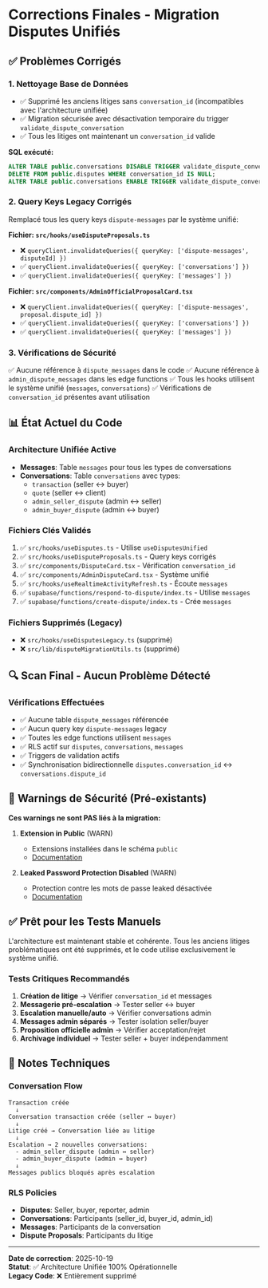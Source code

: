 # Corrections Finales - Migration Disputes Unifiés

## ✅ Problèmes Corrigés

### 1. **Nettoyage Base de Données**
- ✅ Supprimé les anciens litiges sans `conversation_id` (incompatibles avec l'architecture unifiée)
- ✅ Migration sécurisée avec désactivation temporaire du trigger `validate_dispute_conversation`
- ✅ Tous les litiges ont maintenant un `conversation_id` valide

**SQL exécuté:**
```sql
ALTER TABLE public.conversations DISABLE TRIGGER validate_dispute_conversation_trigger;
DELETE FROM public.disputes WHERE conversation_id IS NULL;
ALTER TABLE public.conversations ENABLE TRIGGER validate_dispute_conversation_trigger;
```

### 2. **Query Keys Legacy Corrigés**
Remplacé tous les query keys `dispute-messages` par le système unifié:

**Fichier: `src/hooks/useDisputeProposals.ts`**
- ❌ `queryClient.invalidateQueries({ queryKey: ['dispute-messages', disputeId] })`
- ✅ `queryClient.invalidateQueries({ queryKey: ['conversations'] })`
- ✅ `queryClient.invalidateQueries({ queryKey: ['messages'] })`

**Fichier: `src/components/AdminOfficialProposalCard.tsx`**
- ❌ `queryClient.invalidateQueries({ queryKey: ['dispute-messages', proposal.dispute_id] })`
- ✅ `queryClient.invalidateQueries({ queryKey: ['conversations'] })`
- ✅ `queryClient.invalidateQueries({ queryKey: ['messages'] })`

### 3. **Vérifications de Sécurité**
✅ Aucune référence à `dispute_messages` dans le code
✅ Aucune référence à `admin_dispute_messages` dans les edge functions
✅ Tous les hooks utilisent le système unifié (`messages`, `conversations`)
✅ Vérifications de `conversation_id` présentes avant utilisation

## 📊 État Actuel du Code

### Architecture Unifiée Active
- **Messages**: Table `messages` pour tous les types de conversations
- **Conversations**: Table `conversations` avec types:
  - `transaction` (seller ↔ buyer)
  - `quote` (seller ↔ client)
  - `admin_seller_dispute` (admin ↔ seller)
  - `admin_buyer_dispute` (admin ↔ buyer)

### Fichiers Clés Validés
1. ✅ `src/hooks/useDisputes.ts` - Utilise `useDisputesUnified`
2. ✅ `src/hooks/useDisputeProposals.ts` - Query keys corrigés
3. ✅ `src/components/DisputeCard.tsx` - Vérification `conversation_id`
4. ✅ `src/components/AdminDisputeCard.tsx` - Système unifié
5. ✅ `src/hooks/useRealtimeActivityRefresh.ts` - Écoute `messages`
6. ✅ `supabase/functions/respond-to-dispute/index.ts` - Utilise `messages`
7. ✅ `supabase/functions/create-dispute/index.ts` - Crée `messages`

### Fichiers Supprimés (Legacy)
- ❌ `src/hooks/useDisputesLegacy.ts` (supprimé)
- ❌ `src/lib/disputeMigrationUtils.ts` (supprimé)

## 🔍 Scan Final - Aucun Problème Détecté

### Vérifications Effectuées
- ✅ Aucune table `dispute_messages` référencée
- ✅ Aucun query key `dispute-messages` legacy
- ✅ Toutes les edge functions utilisent `messages`
- ✅ RLS actif sur `disputes`, `conversations`, `messages`
- ✅ Triggers de validation actifs
- ✅ Synchronisation bidirectionnelle `disputes.conversation_id` ↔ `conversations.dispute_id`

## 🚨 Warnings de Sécurité (Pré-existants)

**Ces warnings ne sont PAS liés à la migration:**

1. **Extension in Public** (WARN)
   - Extensions installées dans le schéma `public`
   - [Documentation](https://supabase.com/docs/guides/database/database-linter?lint=0014_extension_in_public)

2. **Leaked Password Protection Disabled** (WARN)
   - Protection contre les mots de passe leaked désactivée
   - [Documentation](https://supabase.com/docs/guides/auth/password-security#password-strength-and-leaked-password-protection)

## ✅ Prêt pour les Tests Manuels

L'architecture est maintenant stable et cohérente. Tous les anciens litiges problématiques ont été supprimés, et le code utilise exclusivement le système unifié.

### Tests Critiques Recommandés
1. **Création de litige** → Vérifier `conversation_id` et messages
2. **Messagerie pré-escalation** → Tester seller ↔ buyer
3. **Escalation manuelle/auto** → Vérifier conversations admin
4. **Messages admin séparés** → Tester isolation seller/buyer
5. **Proposition officielle admin** → Vérifier acceptation/rejet
6. **Archivage individuel** → Tester seller + buyer indépendamment

## 📝 Notes Techniques

### Conversation Flow
```
Transaction créée
  ↓
Conversation transaction créée (seller ↔ buyer)
  ↓
Litige créé → Conversation liée au litige
  ↓
Escalation → 2 nouvelles conversations:
  - admin_seller_dispute (admin ↔ seller)
  - admin_buyer_dispute (admin ↔ buyer)
  ↓
Messages publics bloqués après escalation
```

### RLS Policies
- **Disputes**: Seller, buyer, reporter, admin
- **Conversations**: Participants (seller_id, buyer_id, admin_id)
- **Messages**: Participants de la conversation
- **Dispute Proposals**: Participants du litige

---

**Date de correction**: 2025-10-19  
**Statut**: ✅ Architecture Unifiée 100% Opérationnelle  
**Legacy Code**: ❌ Entièrement supprimé
